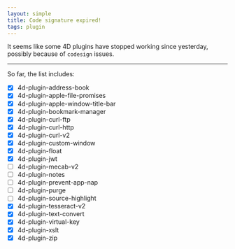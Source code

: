 ```yaml
---
layout: simple
title: Code signature expired!
tags: plugin  
---
```


It seems like some 4D plugins have stopped working since yesterday, possibly because of ``codesign`` issues.

<!--more-->

---

So far, the list includes:

- [x] 4d-plugin-address-book 
- [x] 4d-plugin-apple-file-promises   
- [x] 4d-plugin-apple-window-title-bar  
- [x] 4d-plugin-bookmark-manager  
- [x] 4d-plugin-curl-ftp  
- [x] 4d-plugin-curl-http
- [x] 4d-plugin-curl-v2  
- [x] 4d-plugin-custom-window  
- [x] 4d-plugin-float  
- [x] 4d-plugin-jwt  
- [ ] 4d-plugin-mecab-v2  
- [ ] 4d-plugin-notes  
- [ ] 4d-plugin-prevent-app-nap  
- [ ] 4d-plugin-purge  
- [ ] 4d-plugin-source-highlight  
- [x] 4d-plugin-tesseract-v2  
- [x] 4d-plugin-text-convert  
- [x] 4d-plugin-virtual-key  
- [x] 4d-plugin-xslt  
- [x] 4d-plugin-zip  
